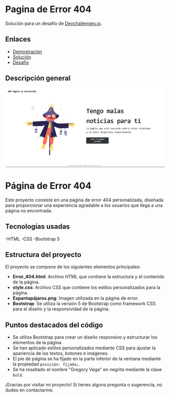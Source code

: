 # Pagina de Error 404

Solución para un desafío de [Devchallenges.io](http://devchallenges.io).

## Enlaces

- [Demostración](https://{su-enlace-de-demostración.su-dominio})
- [Solución](https://{su-url-a-la-solución})
- [Desafío](https://devchallenges.io/challenges/wBunSb7FPrIepJZAg0sY)

## Descripción general

![captura de pantalla](/readme/Error404.png)

# Página de Error 404

Este proyecto consiste en una página de error 404 personalizada, diseñada para proporcionar una experiencia agradable a los usuarios que llega a una página no encontrada.

## Tecnologías usadas

-HTML
-CSS
-Bootstrap 5

## Estructura del proyecto

El proyecto se compone de los siguientes elementos principales:

- **Error_404.html**: Archivo HTML que contiene la estructura y el contenido de la página.
- **style.css**: Archivo CSS que contiene los estilos personalizados para la página.
- **Espantapájaros.png**: Imagen utilizada en la página de error.
- **Bootstrap**: Se utiliza la versión 5 de Bootstrap como framework CSS para el diseño y la responsividad de la página.

## Puntos destacados del código

- Se utiliza Bootstrap para crear un diseño responsivo y estructurar los elementos de la página.
- Se han aplicado estilos personalizados mediante CSS para ajustar la apariencia de los textos, botones e imágenes.
- El pie de página se ha fijado en la parte inferior de la ventana mediante la propiedad `posición: fijada;`.
- Se ha resaltado el nombre "Gregory Vega" en negrita mediante la clase `bold`.

¡Gracias por visitar mi proyecto! Si tienes alguna pregunta o sugerencia, no dudes en contactarme.